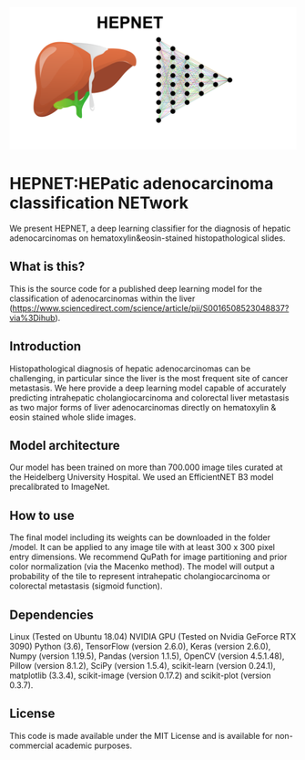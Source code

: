 ![HEPNET](HEPNET.png)

# HEPNET:HEPatic adenocarcinoma classification NETwork

We present HEPNET, a deep learning classifier for the diagnosis of hepatic adenocarcinomas on hematoxylin&eosin-stained histopathological slides.

## What is this?
This is the source code for a published deep learning model for the classification of adenocarcinomas within the liver (https://www.sciencedirect.com/science/article/pii/S0016508523048837?via%3Dihub).

## Introduction
Histopathological diagnosis of hepatic adenocarcinomas can be challenging, in particular since the liver is the most frequent site of cancer metastasis. We here provide a deep learning model capable of accurately predicting intrahepatic cholangiocarcinoma and colorectal liver metastasis as two major forms of liver adenocarcinomas directly on hematoxylin & eosin stained whole slide images. 

## Model architecture
Our model has been trained on more than 700.000 image tiles curated at the Heidelberg University Hospital. We used an EfficientNET B3 model precalibrated to ImageNet.

## How to use
The final model including its weights can be downloaded in the folder /model. It can be applied to any image tile with at least 300 x 300 pixel entry dimensions. We recommend QuPath for image partitioning and prior color normalization (via the Macenko method). The model will output a probability of the tile to represent intrahepatic cholangiocarcinoma or colorectal metastasis (sigmoid function).

## Dependencies
Linux (Tested on Ubuntu 18.04)
NVIDIA GPU (Tested on Nvidia GeForce RTX 3090)
Python (3.6), TensorFlow (version 2.6.0), Keras (version 2.6.0), Numpy (version 1.19.5), Pandas (version 1.1.5), OpenCV (version 4.5.1.48), Pillow (version 8.1.2), SciPy (version 1.5.4), scikit-learn (version 0.24.1), matplotlib (3.3.4), scikit-image (version 0.17.2) and scikit-plot (version 0.3.7).

## License
This code is made available under the MIT License and is available for non-commercial academic purposes.
